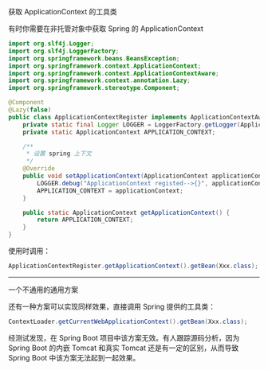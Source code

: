 <span class="title">获取 ApplicationContext 的工具类</span>

有时你需要在非托管对象中获取 Spring 的 ApplicationContext

```java
import org.slf4j.Logger;
import org.slf4j.LoggerFactory;
import org.springframework.beans.BeansException;
import org.springframework.context.ApplicationContext;
import org.springframework.context.ApplicationContextAware;
import org.springframework.context.annotation.Lazy;
import org.springframework.stereotype.Component;

@Component
@Lazy(false)
public class ApplicationContextRegister implements ApplicationContextAware {
    private static final Logger LOGGER = LoggerFactory.getLogger(ApplicationContextRegister.class);
    private static ApplicationContext APPLICATION_CONTEXT;

    /**
     * 设置 spring 上下文
     */
    @Override
    public void setApplicationContext(ApplicationContext applicationContext) throws BeansException {
        LOGGER.debug("ApplicationContext registed-->{}", applicationContext);
        APPLICATION_CONTEXT = applicationContext;
    }

    public static ApplicationContext getApplicationContext() {
        return APPLICATION_CONTEXT;
    }
}
```

使用时调用：

```java
ApplicationContextRegister.getApplicationContext().getBean(Xxx.class);
```

---

一个不通用的通用方案

还有一种方案可以实现同样效果，直接调用 Spring 提供的工具类：

```java
ContextLoader.getCurrentWebApplicationContext().getBean(Xxx.class);
```

经测试发现，在 Spring Boot 项目中该方案无效。有人跟踪源码分析，因为 Spring Boot 的内嵌 Tomcat 和真实 Tomcat 还是有一定的区别，从而导致 Spring Boot 中该方案无法起到一起效果。
